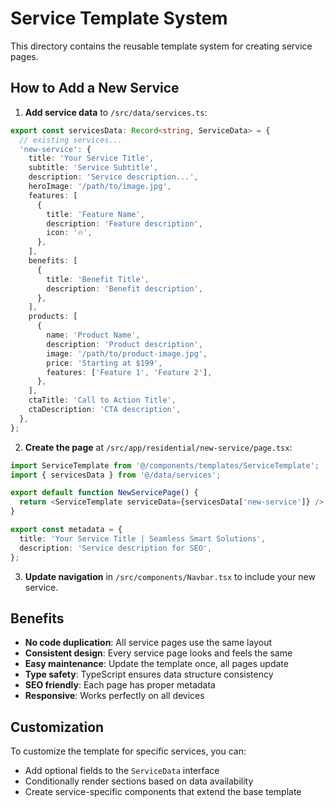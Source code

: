 # Service Template System

This directory contains the reusable template system for creating service pages.

## How to Add a New Service

1. **Add service data** to `/src/data/services.ts`:

```typescript
export const servicesData: Record<string, ServiceData> = {
  // existing services...
  'new-service': {
    title: 'Your Service Title',
    subtitle: 'Service Subtitle',
    description: 'Service description...',
    heroImage: '/path/to/image.jpg',
    features: [
      {
        title: 'Feature Name',
        description: 'Feature description',
        icon: '🔥',
      },
    ],
    benefits: [
      {
        title: 'Benefit Title',
        description: 'Benefit description',
      },
    ],
    products: [
      {
        name: 'Product Name',
        description: 'Product description',
        image: '/path/to/product-image.jpg',
        price: 'Starting at $199',
        features: ['Feature 1', 'Feature 2'],
      },
    ],
    ctaTitle: 'Call to Action Title',
    ctaDescription: 'CTA description',
  },
};
```

2. **Create the page** at `/src/app/residential/new-service/page.tsx`:

```typescript
import ServiceTemplate from '@/components/templates/ServiceTemplate';
import { servicesData } from '@/data/services';

export default function NewServicePage() {
  return <ServiceTemplate serviceData={servicesData['new-service']} />;
}

export const metadata = {
  title: 'Your Service Title | Seamless Smart Solutions',
  description: 'Service description for SEO',
};
```

3. **Update navigation** in `/src/components/Navbar.tsx` to include your new service.

## Benefits

- **No code duplication**: All service pages use the same layout
- **Consistent design**: Every service page looks and feels the same
- **Easy maintenance**: Update the template once, all pages update
- **Type safety**: TypeScript ensures data structure consistency
- **SEO friendly**: Each page has proper metadata
- **Responsive**: Works perfectly on all devices

## Customization

To customize the template for specific services, you can:

- Add optional fields to the `ServiceData` interface
- Conditionally render sections based on data availability
- Create service-specific components that extend the base template
